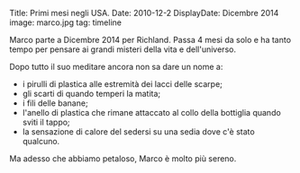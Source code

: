 Title: Primi mesi negli USA.
Date: 2010-12-2
DisplayDate: Dicembre 2014
image: marco.jpg
tag: timeline

Marco parte a Dicembre 2014 per Richland.  Passa 4 mesi da solo e ha
tanto tempo per pensare ai grandi misteri della vita e dell'universo.

Dopo tutto il suo meditare ancora non sa dare un nome a:

  - i pirulli di plastica alle estremità dei lacci delle scarpe;
  - gli scarti di quando temperi la matita;
  - i fili delle banane;
  - l'anello di plastica che rimane attaccato al collo della bottiglia quando sviti il tappo;
  - la sensazione di calore del sedersi su una sedia dove c'è stato qualcuno.

Ma adesso che abbiamo petaloso, Marco è molto più sereno.

